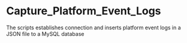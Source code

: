 # Capture_Platform_Event_Logs
The scripts establishes connection and inserts platform event logs in a JSON file to a MySQL database
